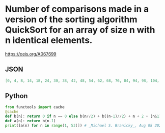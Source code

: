 # Number of comparisons made in a version of the sorting algorithm QuickSort for an array of size n with n identical elements\.
https://oeis.org/A067699
## JSON
```JSON
[0, 4, 8, 14, 18, 24, 30, 38, 42, 48, 54, 62, 68, 76, 84, 94, 98, 104, 110, 118, 124, 132, 140, 150, 156, 164, 172, 182, 190, 200, 210, 222, 226, 232, 238, 246, 252, 260, 268, 278, 284, 292, 300, 310, 318, 328, 338, 350, 356, 364, 372, 382]
```
## Python
```Python
from functools import cache
@cache
def b(n): return 0 if n == 0 else b(n//2) + b((n-1)//2) + n + 2 + (n&1)
def a(n): return b(n-1)
print([a(n) for n in range(1, 53)]) # _Michael S. Branicky_, Aug 08 2022
```
